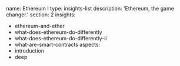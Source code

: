 name: Ethereum I
type: insights-list
description: 'Ethereum, the game changer.'
section: 2
insights:
  - ethereum-and-ether
  - what-does-ethereum-do-differently
  - what-does-ethereum-do-differently-ii
  - what-are-smart-contracts
aspects:
  - introduction
  - deep
